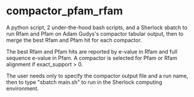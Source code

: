# compactor_pfam_rfam
A python script, 2 under-the-hood bash scripts, and a Sherlock sbatch to run Rfam and Pfam on Adam Gudys's compactor tabular output, then to merge the best Rfam and Pfam hit for each compactor.



The best Rfam and Pfam hits are reported by e-value in Rfam and full sequence e-value in Pfam. 
A compactor is selected for Pfam or Rfam alignment if exact_support > 0. 

The user needs only to specify the compactor output file and a run name, then to type "sbatch main.sh" to run in the Sherlock computing environment. 
